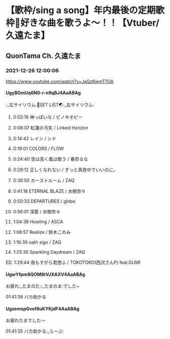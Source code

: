 # 【歌枠/sing a song】年内最後の定期歌枠🌟好きな曲を歌うよ〜！！【Vtuber/久遠たま】

## QuonTama Ch. 久遠たま

### 2021-12-26 12:00:06

https://www.youtube.com/watch?v=JaQzKwmT7OA

#### UgyBGmUq6N0-r-n9qBJ4AaABAg

:_左サイリウム:🥚SET LIST🌏:_右サイリウム:



01. 0:02:16 神っぽいな / ピノキオピー

02. 0:08:07 紅蓮の弓矢 / Linked Horizon

03. 0:14:42 レイン / シド

04. 0:19:01 COLORS / FLOW

05. 0:24:40 空は高く風は歌う / 春奈るな

06. 0:29:12 正しくなれない / ずっと真夜中でいいのに。

07. 0:36:50 カーストルーム / ZAQ

08. 0:41:18 ETERNAL BLAZE / 水樹奈々

09. 0:50:33 DEPARTURES / globe

10. 0:56:01 深愛 / 水樹奈々

11. 1:04:38 Howling / ASCA

12. 1:08:57 Realize / 鈴木このみ

13. 1:16:39 oath sign / ZAQ

14. 1:25:30 Sparkling Daydream / ZAQ

ED. 1:29:44 夜もすがら君想ふ / TOKOTOKO(西沢さんP) feat.GUMI



#### UgwYfpm8QOM8tVJXAXV4AaABAg

お疲れ:_たまのた::_たまのま:でした~

01:41:36 バカ助かる



#### UgzemspGvef8uKYKjdF4AaABAg

お疲れたまでした～

01:41:35 バカ助かる:_らーぶ:

